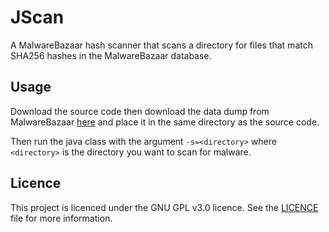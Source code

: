 # JScan

A MalwareBazaar hash scanner that scans a directory for files that match SHA256 hashes in the MalwareBazaar database.

## Usage

Download the source code then download the data dump from MalwareBazaar [here](https://bazaar.abuse.ch/export/#csv) and place it in the same directory as the source code.

Then run the java class with the argument `-s=<directory>` where `<directory>` is the directory you want to scan for malware.

## Licence

This project is licenced under the GNU GPL v3.0 licence. See the [LICENCE](LICENCE) file for more information.
